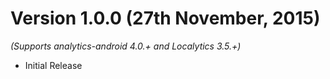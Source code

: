 
Version 1.0.0 (27th November, 2015)
==============================
*(Supports analytics-android 4.0.+ and Localytics 3.5.+)*

  * Initial Release
